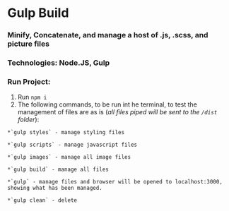# Gulp Build
### Minify, Concatenate, and manage a host of .js, .scss, and picture files

### Technologies: Node.JS, Gulp
### Run Project: 
  1. Run `npm i`
  2. The following commands, to be run int he terminal, to test the management of files are as is (*all files piped will be sent to the `/dist` folder*):
  
    *`gulp styles` - manage styling files
    
    *`gulp scripts` - manage javascript files
    
    *`gulp images` - manage all image files
    
    *`gulp build` - manage all files
    
    *`gulp` - manage files and browser will be opened to localhost:3000, showing what has been managed.
    
    *`gulp clean` - delete

